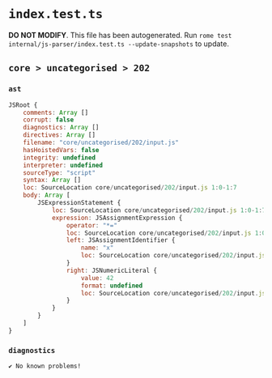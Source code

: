 # `index.test.ts`

**DO NOT MODIFY**. This file has been autogenerated. Run `rome test internal/js-parser/index.test.ts --update-snapshots` to update.

## `core > uncategorised > 202`

### `ast`

```javascript
JSRoot {
	comments: Array []
	corrupt: false
	diagnostics: Array []
	directives: Array []
	filename: "core/uncategorised/202/input.js"
	hasHoistedVars: false
	integrity: undefined
	interpreter: undefined
	sourceType: "script"
	syntax: Array []
	loc: SourceLocation core/uncategorised/202/input.js 1:0-1:7
	body: Array [
		JSExpressionStatement {
			loc: SourceLocation core/uncategorised/202/input.js 1:0-1:7
			expression: JSAssignmentExpression {
				operator: "*="
				loc: SourceLocation core/uncategorised/202/input.js 1:0-1:7
				left: JSAssignmentIdentifier {
					name: "x"
					loc: SourceLocation core/uncategorised/202/input.js 1:0-1:1 (x)
				}
				right: JSNumericLiteral {
					value: 42
					format: undefined
					loc: SourceLocation core/uncategorised/202/input.js 1:5-1:7
				}
			}
		}
	]
}
```

### `diagnostics`

```
✔ No known problems!

```
